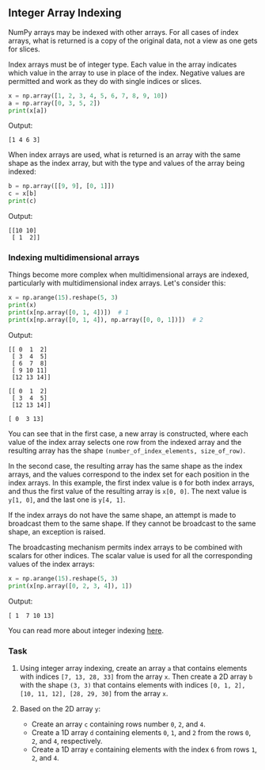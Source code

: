 ## Integer Array Indexing

NumPy arrays may be indexed with other arrays.
For all cases of index arrays, what is returned is a copy of the original data, not a view as one gets for slices.

Index arrays must be of integer type. Each value in the array indicates which value in the array 
to use in place of the index. Negative values are permitted and work as they do with single indices or slices.

```python
x = np.array([1, 2, 3, 4, 5, 6, 7, 8, 9, 10])
a = np.array([0, 3, 5, 2])
print(x[a])
```
Output:
```text
[1 4 6 3]
```

When index arrays are used, what is returned is an array with the same shape as the index 
array, but with the type and values of the array being indexed:
```python
b = np.array([[9, 9], [0, 1]])
c = x[b]
print(c)
```
Output:
```text
[[10 10]
 [ 1  2]]
```

### Indexing multidimensional arrays
Things become more complex when multidimensional arrays are indexed, particularly with multidimensional index arrays.
Let's consider this:

```python
x = np.arange(15).reshape(5, 3)
print(x)
print(x[np.array([0, 1, 4])])  # 1
print(x[np.array([0, 1, 4]), np.array([0, 0, 1])])  # 2
```
Output:
```text
[[ 0  1  2]
 [ 3  4  5]
 [ 6  7  8]
 [ 9 10 11]
 [12 13 14]]
 
[[ 0  1  2]
 [ 3  4  5]
 [12 13 14]]
 
[ 0  3 13]
```
You can see that in the first case, a new array is constructed, where 
each value of the index array selects one row from the indexed array and the resulting 
array has the shape `(number_of_index_elements, size_of_row)`.

In the second case, the resulting array has the same shape as the index arrays, and the values 
correspond to the index set for each position in the index arrays. In this example, the first 
index value is `0` for both index arrays, and thus the first value of the resulting array is `x[0, 0]`. 
The next value is `y[1, 0]`, and the last one is `y[4, 1]`.

If the index arrays do not have the same shape, an attempt is made to broadcast them to the same shape. 
If they cannot be broadcast to the same shape, an exception is raised.

The broadcasting mechanism permits index arrays to be combined with scalars for other indices. 
The scalar value is used for all the corresponding values of the index arrays:

```python
x = np.arange(15).reshape(5, 3)
print(x[np.array([0, 2, 3, 4]), 1])
```
Output:
```text
[ 1  7 10 13]
```
You can read more about integer indexing [here](https://numpy.org/doc/stable/reference/arrays.indexing.html#integer-array-indexing).

### Task
1. Using integer array indexing, create an array `a` that contains elements with 
   indices `[7, 13, 28, 33]` from the array `x`.
   Then create a 2D array `b` with the shape `(3, 3)` that contains elements with indices
   `[0, 1, 2], [10, 11, 12], [28, 29, 30]` from the array `x`.
   
2. Based on the 2D array `y`:
   - Create an array `c` containing rows number `0`, `2`, and `4`.
   - Create a 1D array `d` containing elements `0`, `1`, and `2` from the rows `0`, `2`, and `4`, respectively.
   - Create a 1D array `e` containing elements with the index `6` from rows `1`, `2`, and `4`.
    
